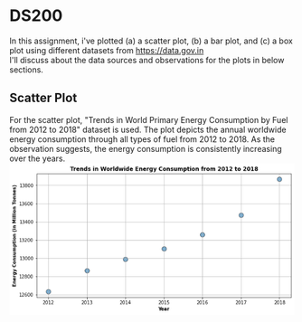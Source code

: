 # DS200
In this assignment, i've plotted (a) a scatter plot, (b) a bar plot, and (c) a box plot using different datasets from https://data.gov.in<br/>
I'll discuss about the data sources and observations for the plots in below sections.

## Scatter Plot
For the scatter plot, "Trends in World Primary Energy Consumption by Fuel from 2012 to 2018" dataset is used. The plot depicts the annual worldwide energy consumption through all types of fuel from 2012 to 2018. As the observation suggests, the energy consumption is consistently increasing over the years.<br/>
![](https://github.com/sunnyanand8651/DS200/blob/main/Scatter-Plot.png)
